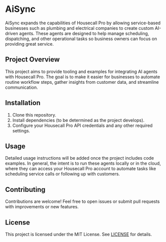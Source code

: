 # AiSync

AiSync expands the capabilities of Housecall Pro by allowing service-based businesses such as plumbing and electrical companies to create custom AI-driven agents. These agents are designed to help manage scheduling, dispatching, and other operational tasks so business owners can focus on providing great service.

## Project Overview

This project aims to provide tooling and examples for integrating AI agents with Housecall Pro. The goal is to make it easier for businesses to automate routine workflow steps, gather insights from customer data, and streamline communication.

## Installation

1. Clone this repository.
2. Install dependencies (to be determined as the project develops).
3. Configure your Housecall Pro API credentials and any other required settings.

## Usage

Detailed usage instructions will be added once the project includes code examples. In general, the intent is to run these agents locally or in the cloud, where they can access your Housecall Pro account to automate tasks like scheduling service calls or following up with customers.

## Contributing

Contributions are welcome! Feel free to open issues or submit pull requests with improvements or new features.

## License

This project is licensed under the MIT License. See [LICENSE](LICENSE) for details.

